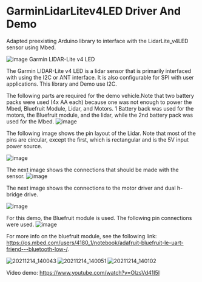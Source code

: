 # GarminLidarLitev4LED Driver And Demo
Adapted preexisting Arduino library to interface with the LidarLite_v4LED sensor using Mbed.


![image](https://user-images.githubusercontent.com/85893093/145903958-eeffc936-7194-41f8-ade3-3e680ac312af.png)
Garmin LIDAR-Lite v4 LED


The Garmin LIDAR-Lite v4 LED is a lidar sensor that is primarily interfaced with using the I2C or ANT interface. It is also configurable for SPI with user applications.
This library and Demo use I2C.

The following parts are required for the demo vehicle.Note that two battery packs were used (4x AA each) because one was not enough to power the Mbed, Bluefruit Module, Lidar, and Motors.
1 Battery back was used for the motors, the Bluefruit module, and the lidar, while the 2nd battery pack was used for the Mbed.
![image](https://user-images.githubusercontent.com/85893093/146114970-a4750ad0-8c3c-4c51-b1ed-76283d3c68da.png)


The following image shows the pin layout of the Lidar. Note that most of the pins are circular, except the first, which is rectangular and is the 5V input power source.

![image](https://user-images.githubusercontent.com/85893093/145903079-3c0971f5-d54d-42a2-804c-5f9ab2103091.png)

The next image shows the connections that should be made with the sensor.
![image](https://user-images.githubusercontent.com/85893093/146111138-a7fa52d2-737d-4dfc-9e08-10cb54852b0d.png)

The next image shows the connections to the motor driver and dual h-bridge drive.

![image](https://user-images.githubusercontent.com/85893093/146113872-443525aa-5b49-4a48-b76f-2d51ec358e9f.png)




For this demo, the Bluefruit module is used. The following pin connections were used.
![image](https://user-images.githubusercontent.com/85893093/146111282-6f196e60-5779-4743-865a-af83b05e7789.png)


For more info on the bluefruit module, see the following link:
https://os.mbed.com/users/4180_1/notebook/adafruit-bluefruit-le-uart-friend---bluetooth-low-/.

![20211214_140043](https://user-images.githubusercontent.com/96154246/146110832-fac30f29-b3b2-4923-818b-799e658c0059.jpg)
![20211214_140051](https://user-images.githubusercontent.com/96154246/146110845-8cee6e5d-3926-4794-9781-892a70a266c0.jpg)
![20211214_140102](https://user-images.githubusercontent.com/96154246/146110857-9edaa65c-3c5e-4c54-9b3a-7b175a00f593.jpg)

Video demo: https://www.youtube.com/watch?v=OlzsVd41I5I
